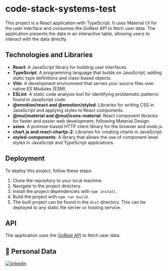 # code-stack-systems-test

This project is a React application with TypeScript. It uses Material UI for the user interface and consumes the GoRest API to fetch user data. The application presents the data in an interactive table, allowing users to interact with the data directly.

## Technologies and Libraries

- **React**: A JavaScript library for building user interfaces.
- **TypeScript**: A programming language that builds on JavaScript, adding static type definitions and class-based objects.
- **Vite**: A development environment that serves your source files over native ES Modules (ESM).
- **ESLint**: A static code analysis tool for identifying problematic patterns found in JavaScript code.
- **@emotion/react and @emotion/styled**: Libraries for writing CSS in JavaScript and applying styles to React components.
- **@mui/material and @mui/icons-material**: React component libraries for faster and easier web development, following Material Design.
- **axios**: A promise-based HTTP client library for the browser and node.js.
- **chart.js and react-chartjs-2**: Libraries for creating charts in JavaScript.
- **styled-components**: A library that allows the use of component-level styles in JavaScript and TypeScript applications.

## Deployment

To deploy this project, follow these steps:

1. Clone the repository to your local machine.
2. Navigate to the project directory.
3. Install the project dependencies with `npm install`.
4. Build the project with `npm run build`.
5. The built project can be found in the `dist` directory. This can be deployed to any static file server or hosting service.


## API

The application uses the [GoRest API](https://gorest.co.in/public/v2/users) to fetch user data.





## 🔗 Personal Data

[![linkedin](https://img.shields.io/badge/linkedin-0A66C2?style=for-the-badge&logo=linkedin&logoColor=white)](https://www.linkedin.com/in/alexisloyag/)


